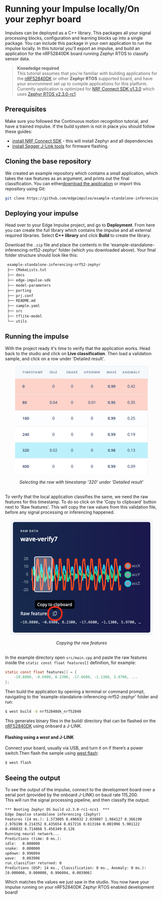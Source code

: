 # Running your Impulse locally/On your zephyr board

Impulses can be deployed as a C++ library. This packages all your signal processing blocks, configuration and learning blocks up into a single package. You can include this package in your own application to run the impulse locally. In this tutorial you'll export an impulse, and build an application for the nRF52840DK board running Zephyr RTOS to classify sensor data.

> **Knowledge required**  
> This tutorial assumes that you're familiar with building applications for the [nRF52840DK](nrf52840dk_docs) or other **Zephyr RTOS** supported board, and have your environment set up to compile applications for this platform. Currently application is optimized for [NRF Connect SDK v1.3.0](ncs_130_docs) which uses [Zephyr RTOS v2.3.0-rc1](zephyr_230_docs)

## Prerequisites

Make sure you followed the Continuous motion recognition tutorial, and have a trained impulse. If the build system is not in place you should follow these guides:
* [install NRF Connect SDK](ncs_install) - this will install Zephyr and all dependencies
* [install Segger J-Link tools](jlink_tools) for firmware flashing. 

## Cloning the base repository
We created an example repository which contains a small application, which takes the raw features as an argument, and prints out the final classification. You can either[download the application](app_gh_download) or import this repository using Git:

```bash
git clone https://github.com/edgeimpulse/example-standalone-inferencing-nrf52-zephyr.git
```

## Deploying your impulse
Head over to your Edge Impulse project, and go to **Deployment**. From here you can create the full library which contains the impulse and all external required libraries. Select **C++ library** and click **Build** to create the library.

Download the `.zip` file and place the contents in the 'example-standalone-inferencing-nrf52-zephyr' folder (which you downloaded above). Your final folder structure should look like this:

```bash
 example-standalone-inferencing-nrf52-zephyr
 ├── CMakeLists.txt
 ├── docs
 ├── edge-impulse-sdk
 ├── model-parameters
 ├── porting
 ├── prj.conf
 ├── README.md
 ├── sample.yaml
 ├── src
 ├── tflite-model
 └── utils
```

## Running the impulse
With the project ready it's time to verify that the application works. Head back to the studio and click on **Live classification**. Then load a validation sample, and click on a row under 'Detailed result'.

<p align="center">
  <img src="img1.png" alt="Selecting the row with timestamp '320' under 'Detailed result'"/>
</p>

<center><i>Selecting the row with timestamp '320' under 'Detailed result'</i></center><br/>

To verify that the local application classifies the same, we need the raw features for this timestamp. To do so click on the 'Copy to clipboard' button next to 'Raw features'. This will copy the raw values from this validation file, before any signal processing or inferencing happened.

<p align="center">
  <img src="img2.png" alt="Copying the raw features"/>
</p>

<center><i>Copying the raw features</i></center><br/>

In the example directory open `src/main.cpp` and paste the raw features inside the `static const float features[]` definition, for example:
```c
static const float features[] = {
    -19.8800, -0.6900, 8.2300, -17.6600, -1.1300, 5.9700, ...
};
```
Then build the application by opening a terminal or command prompt, navigating to the 'example-standalone-inferencing-nrf52-zephyr' folder and run:
```bash
$ west build -b nrf52840dk_nrf52840
```

This generates binary files in the build/ directory that can be flashed on the [nRF52840DK](nrf52840dk_docs) using onboard a J-LINK.

#### Flashing using a *west* and J-LINK
Connect your board, usually via USB, and turn it on if there’s a power switch.Then flash the sample using [west flash](west_flash):
```bash
$ west flash
```

## Seeing the output
To see the output of the impulse, connect to the development board over a serial port (provided by the onboard J-LINK) on baud rate 115,200.  
This will run the signal processing pipeline, and then classify the output:
```
*** Booting Zephyr OS build v2.3.0-rc1-ncs1  ***
Edge Impulse standalone inferencing (Zephyr)
Features (14 ms.): 1.573805 0.496032 2.039807 1.984127 0.366190 2.976190 0.214352 0.435654 0.017216 0.013104 0.001996 5.901122 0.496032 6.714868 5.456349 0.126 
Running neural network...
Predictions (time: 0 ms.):
idle:   0.000000
snake:  0.000000
updown: 0.996094
wave:   0.003906
run_classifier returned: 0
Predictions (DSP: 14 ms., Classification: 0 ms., Anomaly: 0 ms.): 
[0.000000, 0.000000, 0.996094, 0.003906]
```

Which matches the values we just saw in the studio. You now have your impulse running on your nRF52840DK Zephyr RTOS enabled development board!

[nrf52840dk_docs]: https://developer.nordicsemi.com/nRF_Connect_SDK/doc/1.3.0/zephyr/boards/arm/nrf52840dk_nrf52840/doc/index.html
[ncs_130_docs]: https://developer.nordicsemi.com/nRF_Connect_SDK/doc/1.3.0/nrf/index.html
[zephyr_230_docs]: https://developer.nordicsemi.com/nRF_Connect_SDK/doc/1.3.0/zephyr/index.html
[ncs_install]: https://developer.nordicsemi.com/nRF_Connect_SDK/doc/1.3.0/nrf/gs_assistant.html
[jlink_tools]: https://www.segger.com/downloads/jlink/#J-LinkSoftwareAndDocumentationPack
[app_gh_download]: https://github.com/edgeimpulse/example-standalone-inferencing-nrf52-zephyr/archive/develop.zip
[west_flash]: https://developer.nordicsemi.com/nRF_Connect_SDK/doc/1.3.0/zephyr/guides/west/build-flash-debug.html#west-flashing